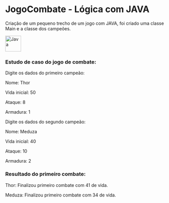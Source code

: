 # JogoCombate - Lógica com JAVA

Criação de um pequeno trecho de um jogo com JAVA, foi criado uma classe Main e a classe dos campeões.

<div style="display:inline_block" >
<img align="center" alt="Java" src="https://vetores.org/d/java.svg" style="height:50px; width:auto" target="_blank"> 
  
### Estudo de caso do jogo de combate:
 
  <p>Digite os dados do primeiro campeão:</p>
  <p>Nome: Thor</p>
  <p>Vida inicial: 50</p>
  <p>Ataque: 8</p>
  <p>Armadura: 1</p>
  
  <p>Digite os dados do segundo campeão:</p>
  <p>Nome: Meduza</p>
  <p>Vida inicial: 40</p>
  <p>Ataque: 10</p>
  <p>Armadura: 2</p>
  
### Resultado do primeiro combate:
  
  <p>Thor:   Finalizou primeiro combate com 41 de vida.</p>
  <p>Meduza: Finalizou primeiro combate com 34 de vida.</p>
